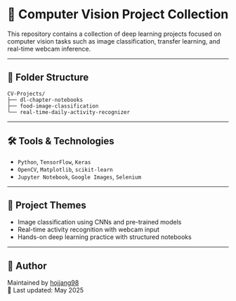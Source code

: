 # 🧠 Computer Vision Project Collection

This repository contains a collection of deep learning projects focused on computer vision tasks such as image classification, transfer learning, and real-time webcam inference.

---

## 📂 Folder Structure

```
CV-Projects/
├── dl-chapter-notebooks
├── food-image-classification
└── real-time-daily-activity-recognizer
```

---

## 🛠️ Tools & Technologies

- `Python`, `TensorFlow`, `Keras`
- `OpenCV`, `Matplotlib`, `scikit-learn`
- `Jupyter Notebook`, `Google Images`, `Selenium`

---

## 🎯 Project Themes

- Image classification using CNNs and pre-trained models
- Real-time activity recognition with webcam input
- Hands-on deep learning practice with structured notebooks

---

## 👤 Author

Maintained by [hojjang98](https://github.com/hojjang98)  
📅 Last updated: May 2025